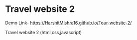 # Travel website 2

Demo Link- https://HarshitMishra16.github.io/Tour-website-2/

 Travel website 2 (html,css,javascript)
